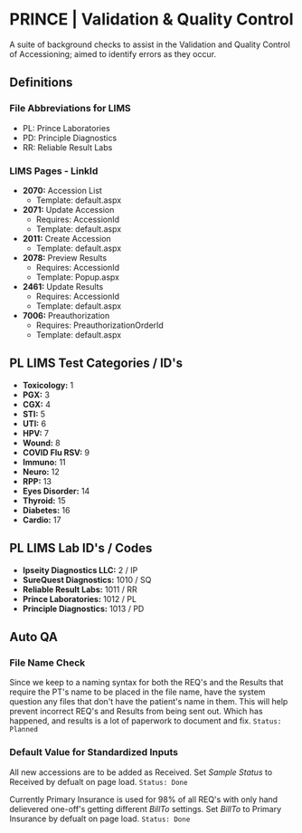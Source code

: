 
# PRINCE | Validation & Quality Control

A suite of background checks to assist in the Validation and Quality Control of Accessioning; aimed to identify errors as they occur.


## Definitions
### File Abbreviations for LIMS
- PL: Prince Laboratories
- PD: Principle Diagnostics
- RR: Reliable Result Labs

### LIMS Pages - LinkId
- **2070:** Accession List
  - Template: default.aspx
- **2071:** Update Accession
  - Requires: AccessionId
  - Template: default.aspx
- **2011:** Create Accession
  - Template: default.aspx
- **2078:** Preview Results 
  - Requires: AccessionId
  - Template: Popup.aspx
- **2461:** Update Results
  - Requires: AccessionId
  - Template: default.aspx
- **7006:** Preauthorization
  - Requires: PreauthorizationOrderId
  - Template: default.aspx

## PL LIMS Test Categories / ID's
- **Toxicology:** 1
- **PGX:** 3
- **CGX:** 4
- **STI:** 5
- **UTI:** 6
- **HPV:** 7
- **Wound:** 8
- **COVID Flu RSV:** 9
- **Immuno:** 11
- **Neuro:** 12
- **RPP:** 13
- **Eyes Disorder:** 14
- **Thyroid:** 15
- **Diabetes:** 16
- **Cardio:** 17

## PL LIMS Lab ID's / Codes
- **Ipseity Diagnostics LLC:** 2 / IP
- **SureQuest Diagnostics:** 1010 / SQ
- **Reliable Result Labs:** 1011 / RR
- **Prince Laboratories:** 1012 / PL
- **Principle Diagnostics:** 1013 / PD

## Auto QA
### File Name Check
Since we keep to a naming syntax for both the REQ's and the Results that require the PT's name to be placed in the file name, have the system question any files that don't have the patient's name in them. This will help prevent incorrect REQ's and Results from being sent out. Which has happened, and results is a lot of paperwork to document and fix. `Status: Planned`

### Default Value for Standardized Inputs
All new accessions are to be added as Received. Set *Sample Status* to Received by defualt on page load. `Status: Done`

Currently Primary Insurance is used for 98% of all REQ's with only hand delievered one-off's getting different *BillTo* settings. Set *BillTo* to Primary Insurance by defualt on page load. `Status: Done`